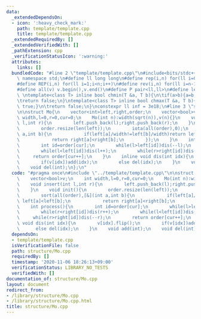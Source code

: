```yaml
---
data:
  _extendedDependsOn:
  - icon: ':heavy_check_mark:'
    path: template/template.cpp
    title: template/template.cpp
  _extendedRequiredBy: []
  _extendedVerifiedWith: []
  _pathExtension: cpp
  _verificationStatusIcon: ':warning:'
  attributes:
    links: []
  bundledCode: "#line 2 \"template/template.cpp\"\n#include<bits/stdc++.h>\nusing\
    \ namespace std;\n#define ll long long\n#define rep(i,n) for(ll i=0;i<n;i++)\n\
    #define REP(i,n) for(ll i=1;i<n;i++)\n#define rev(i,n) for(ll i=n-1;i>=0;i--)\n\
    #define all(v) v.begin(),v.end()\n#define P pair<ll,ll>\n#define len(s) (ll)s.size()\n\
    \ \ntemplate<class T> inline bool chmin(T &a, T b){\n\tif(a>b){a=b;return true;}\n\
    \treturn false;\n}\ntemplate<class T> inline bool chmax(T &a, T b){\n\tif(a<b){a=b;return\
    \ true;}\n\treturn false;\n}\nconstexpr ll inf = 3e18;\n#line 3 \"structure/Mo.cpp\"\
    \n\nstruct Mo{\n    vector<int>left,right,order;\n    vector<bool>v;\n    int\
    \ width,l=0,r=0,cur=0;\n    Mo(int n):width(sqrt(n)),v(n){}\n    void insert(int\
    \ l,int r){\n        left.push_back(l);right.push_back(r);\n    }\n    void init(){\n\
    \        order.resize(len(left));\n        iota(all(order),0);\n        sort(all(order),[&](int\
    \ a,int b){\n            if(left[a]/width!=left[b]/width)return left[a]<left[b];\n\
    \            return right[a]<right[b];\n        });\n    }\n    int process(){\n\
    \        int id=order[cur];\n        while(l>left[id])dis(--l);\n        while(r<right[id])dis(r++);\n\
    \        while(l<left[id])dis(l++);\n        while(r>right[id])dis(--r);\n   \
    \     return order[cur++];\n    }\n    inline void dis(int idx){\n        v[idx].flip();\n\
    \        if(v[idx])add(idx);\n        else del(idx);\n    }\n    void add(int);\n\
    \    void del(int);\n};\n"
  code: "#pragma once\n#include \"../template/template.cpp\"\n\nstruct Mo{\n    vector<int>left,right,order;\n\
    \    vector<bool>v;\n    int width,l=0,r=0,cur=0;\n    Mo(int n):width(sqrt(n)),v(n){}\n\
    \    void insert(int l,int r){\n        left.push_back(l);right.push_back(r);\n\
    \    }\n    void init(){\n        order.resize(len(left));\n        iota(all(order),0);\n\
    \        sort(all(order),[&](int a,int b){\n            if(left[a]/width!=left[b]/width)return\
    \ left[a]<left[b];\n            return right[a]<right[b];\n        });\n    }\n\
    \    int process(){\n        int id=order[cur];\n        while(l>left[id])dis(--l);\n\
    \        while(r<right[id])dis(r++);\n        while(l<left[id])dis(l++);\n   \
    \     while(r>right[id])dis(--r);\n        return order[cur++];\n    }\n    inline\
    \ void dis(int idx){\n        v[idx].flip();\n        if(v[idx])add(idx);\n  \
    \      else del(idx);\n    }\n    void add(int);\n    void del(int);\n};\n"
  dependsOn:
  - template/template.cpp
  isVerificationFile: false
  path: structure/Mo.cpp
  requiredBy: []
  timestamp: '2020-11-06 18:26:13+09:00'
  verificationStatus: LIBRARY_NO_TESTS
  verifiedWith: []
documentation_of: structure/Mo.cpp
layout: document
redirect_from:
- /library/structure/Mo.cpp
- /library/structure/Mo.cpp.html
title: structure/Mo.cpp
---
```

